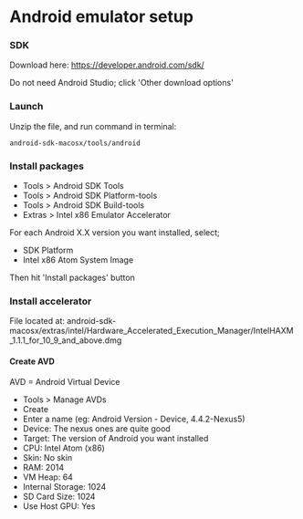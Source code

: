 Android emulator setup
======================

### SDK

Download here: https://developer.android.com/sdk/

Do not need Android Studio; click 'Other download options'

### Launch

Unzip the file, and run command in terminal:

`android-sdk-macosx/tools/android`

### Install packages

- Tools > Android SDK Tools
- Tools > Android SDK Platform-tools
- Tools > Android SDK Build-tools
- Extras > Intel x86 Emulator Accelerator

For each Android X.X version you want installed, select;

- SDK Platform
- Intel x86 Atom System Image

Then hit 'Install packages' button

### Install accelerator

File located at: android-sdk-macosx/extras/intel/Hardware_Accelerated_Execution_Manager/IntelHAXM_1.1.1_for_10_9_and_above.dmg

#### Create AVD

AVD = Android Virtual Device

- Tools > Manage AVDs
- Create
- Enter a name (eg: Android Version - Device, 4.4.2-Nexus5)
- Device: The nexus ones are quite good
- Target: The version of Android you want installed
- CPU: Intel Atom (x86)
- Skin: No skin
- RAM: 2014
- VM Heap: 64
- Internal Storage: 1024
- SD Card Size: 1024
- Use Host GPU: Yes
